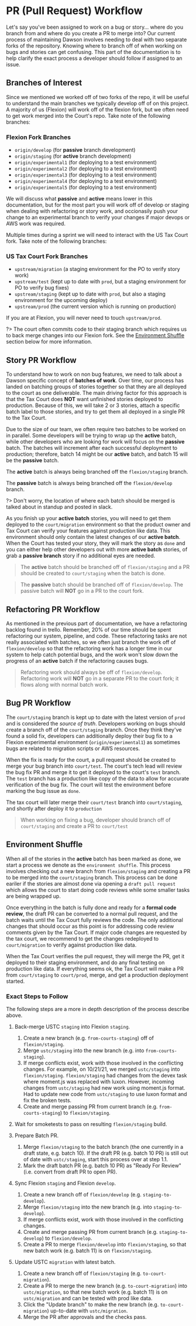 # PR (Pull Request) Workflow

Let's say you've been assigned to work on a bug or story... where do you branch from and where do you create a PR to merge into?  Our current process of maintaining Dawson involves needing to deal with two separate forks of the repository.  Knowing where to branch off of when working on bugs and stories can get confusing.  This part of the documentation is to help clarify the exact process a developer should follow if assigned to an issue.

## Branches of Interest

Since we mentioned we worked off of two forks of the repo, it will be useful to understand the main branches we typically develop off of on this project.  A majority of us (Flexion) will work off of the flexion fork, but we often need to get work merged into the Court's repo.  Take note of the following branches:

### Flexion Fork Branches
- `origin/develop` (for **passive** branch development)
- `origin/staging` (for **active** branch development)
- `origin/experimental1` (for deploying to a test environment)
- `origin/experimental2` (for deploying to a test environment)
- `origin/experimental3` (for deploying to a test environment)
- `origin/experimental4` (for deploying to a test environment)
- `origin/experimental5` (for deploying to a test environment)

We will discuss what **passive** and **active** means lower in this documentation, but for the most part you will work off of develop or staging when dealing with refactoring or story work, and occionasily push your change to an experimental branch to verify your changes if major devops or AWS work was required.

Multiple times during a sprint we will need to interact with the US Tax Court fork.  Take note of the following branches:

### US Tax Court Fork Branches
- `upstream/migration` (a staging environment for the PO to verify story work)
- `upstream/test` (kept up to date with `prod`, but a staging environment for PO to verify bug fixes)
- `upstream/staging` (kept up to date with `prod`, but also a staging environment for the upcoming deploy)
- `upstream/prod` (the current version which is running on production)

If you are at Flexion, you will never need to touch `upstream/prod`.

?> The court often commits code to their staging branch which requires us to back merge changes into our Flexion fork.  See the [Environment Shuffle](/pr-workflow.md?id=environment-shuffle) section below for more information.

## Story PR Workflow

To understand how to work on non bug features, we need to talk about a Dawson specific concept of **batches of work**.  Over time, our process has landed on batching groups of stories together so that they are all deployed to the court as one deliverable.  The main driving factor for this approach is that the Tax Court does **NOT** want unfinished stories deployed to production.  Because of this, we will take 2 or 3 stories, attach a specific batch label to those stories, and try to get them all deployed in a single PR to the Tax Court.

Due to the size of our team, we often require two batches to be worked on in parallel.  Some developers will be trying to wrap up the **active** batch, while other developers who are looking for work will focus on the **passive** batch.  The batches will increment after each successful deployment to production; therefore, batch 14 might be our **active** batch, and batch 15 will be the **passive** batch.

The **active** batch is always being branched off the `flexion/staging` branch.

The **passive** batch is always being branched off the `flexion/develop` branch. 

?> Don't worry, the location of where each batch should be merged is talked about in standup and posted in slack.

As you finish up your **active batch** stories, you will need to get them deployed to the `court/migration` environment so that the product owner and Tax Court can verify your features against production like data.  This environment should only contain the latest changes of our **active batch**.  When the Court has tested your story, they will mark the story as `done` and you can either help other developers out with more **active batch** stories, of grab a **passive branch** story if no additional eyes are needed.



> The **active** batch should be branched off of `flexion/staging` and a PR should be created to `court/staging` when the batch is done.

> The **passive** batch should be branched off of `flexion/develop`.  The passive batch will **NOT** go in a PR to the court fork.

## Refactoring PR Workflow

As mentioned in the previous part of documentation, we have a refactoring backlog found in trello.  Remember, 20% of our time should be spent refactoring our system, pipeline, and code.  These refactoring tasks are not really associated with batches, so we often just branch the work off of `flexion/develop` so that the refactoring work has a longer time in our system to help catch potential bugs, and the work won't slow down the progress of an **active** batch if the refactoring causes bugs.

 
> Refactoring work should always be off of `flexion/develop`. Refactoring work will **NOT** go in a separate PR to the court fork; it flows along with normal batch work.

## Bug PR Workflow


The `court/staging` branch is kept up to date with the latest version of `prod` and is considered the *source of truth*.  Developers working on bugs should create a branch off of the `court/staging` branch.  Once they think they've found a solid fix, developers can additionally deploy their bug fix to a Flexion experimental environment (`origin/experimental1`) as sometimes bugs are related to migration scripts or AWS resources.


When the fix is ready for the court, a pull request should be created to merge your bug branch into `court/test`.  The court's tech lead will review the bug fix PR and merge it to get it deployed to the court's `test` branch.  The `test` branch has a production like copy of the data to allow for accurate verification of the bug fix.  The court will test the environment before marking the bug issue as `done`.

The tax court will later merge their `court/test` branch into `court/staging`, and shortly after deploy it to `production`

> When working on fixing a bug, developer should branch off of `court/staging` and create a PR to `court/test`

## Environment Shuffle

When all of the stories in the **active** batch has been marked as done, we start a process we denote as the `environment shuffle`.  This process involves checking out a new branch from `flexion/staging` and creating a PR to be merged into the `court/staging` branch.  This process can be done eariler if the stories are almost done via opening a `draft pull request` which allows the court to start doing code reviews while some smaller tasks are being wrapped up.  

Once everything in the batch is fully done and ready for a **formal code review**, the draft PR can be converted to a normal pull request, and the batch waits until the Tax Court fully reviews the code.  The only additional changes that should occur as this point is for addressing code review comments given by the Tax Court.  If major code changes are requested by the tax court, we recommend to get the changes redeployed to `court/migration` to verify against production like data.

When the Tax Court verifies the pull request, they will merge the PR, get it deployed to their staging environment, and do any final testing on production like data.  If everything seems ok, the Tax Court will make a PR from `court/staging` to `court/prod`, merge, and get a production deployment started.

### Exact Steps to Follow

The following steps are a more in depth description of the process describe above.

1. Back-merge USTC `staging` into Flexion `staging`.

   1. Create a new branch (e.g. `from-courts-staging`) off of `flexion/staging`.
   2. Merge `ustc/staging` into the new branch (e.g. into `from-courts-staging`).
   3. If merge conflicts exist, work with those involved in the conflicting changes.
      For example, on 10/21/21, we merged `ustc/staging` into `flexion/staging`.
      `flexion/staging` had changes from the devex task where moment.js was replaced with luxon.
      However, incoming changes from `ustc/staging` had new work using moment.js format.
      Had to update new code from `ustc/staging` to use luxon format and fix the broken tests.
   4. Create and merge passing PR from current branch (e.g. `from-courts-staging`) to `flexion/staging`.

2. Wait for smoketests to pass on resulting `flexion/staging` build.

3. Prepare Batch PR.

   1. Merge `flexion/staging` to the batch branch (the one currently in a draft state, e.g. batch 10).
      If the draft PR (e.g. batch 10 PR) is still out of date with `ustc/staging`, start this process over at step 1.1.
   2. Mark the draft batch PR (e.g. batch 10 PR) as "Ready For Review" (i.e. convert from draft PR to open PR).

4. Sync Flexion `staging` and Flexion `develop`.

   1. Create a new branch off of `flexion/develop` (e.g. `staging-to-develop`).
   2. Merge `flexion/staging` into the new branch (e.g. into `staging-to-develop`).
   3. If merge conflicts exist, work with those involved in the conflicting changes.
   4. Create and merge passing PR from current branch (e.g. `staging-to-develop`) to `flexion/develop`.
   5. Create a PR to merge `flexion/develop` into `flexion/staging`, so that new batch work (e.g. batch 11) is on `flexion/staging`.

5. Update USTC `migration` with latest batch.

   1. Create a new branch off of `flexion/staging` (e.g. `to-court-migration`).
   2. Create a PR to merge the new branch (e.g. `to-court-migration`) into `ustc/migration`, so that new batch work (e.g. batch 11) is on `ustc/migration` and can be tested with prod like data.
   3. Click the "Update branch" to make the new branch (e.g. `to-court-migration`) up-to-date with `ustc/migration`.
   4. Merge the PR after approvals and the checks pass.
